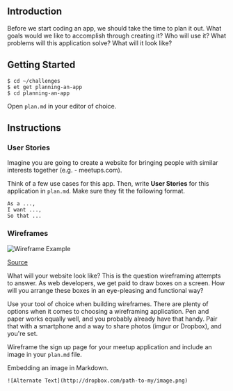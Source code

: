 ## Introduction

Before we start coding an app, we should take the time to plan it out. What goals
would we like to accomplish through creating it? Who will use it? What problems will
this application solve? What will it look like?

## Getting Started

```no-highlight
$ cd ~/challenges
$ et get planning-an-app
$ cd planning-an-app
```

Open `plan.md` in your editor of choice.

## Instructions

### User Stories

Imagine you are going to create a website for bringing people with similar 
interests together (e.g. - meetups.com).

Think of a few use cases for this app. Then, write **User Stories** for this
application in `plan.md`. Make sure they fit the following format.

```no-highlight
As a ...,
I want ...,
So that ...
```

### Wireframes

![Wireframe Example](https://upload.wikimedia.org/wikipedia/commons/4/47/Profilewireframe.png)

[Source](http://www.flickr.com/photos/doos/3931846833/)

What will your website look like? This is the question wireframing attempts to
answer. As web developers, we get paid to draw boxes on a screen. How will
you arrange these boxes in an eye-pleasing and functional way?

Use your tool of choice when building wireframes. There are plenty of options
when it comes to choosing a wireframing application. Pen and paper works equally
well, and you probably already have that handy. Pair that with a smartphone
and a way to share photos (imgur or Dropbox), and you're set.

Wireframe the sign up page for your meetup application and include an image in your
`plan.md` file.

Embedding an image in Markdown.

```no-highlight
![Alternate Text](http://dropbox.com/path-to-my/image.png)
```
